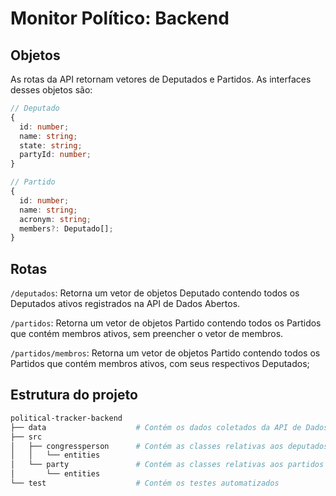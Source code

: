 # Monitor Político: Backend

## Objetos
As rotas da API retornam vetores de Deputados e Partidos. As interfaces desses objetos são:
```ts
// Deputado
{
  id: number;
  name: string;
  state: string;
  partyId: number;
}
```
```ts
// Partido
{
  id: number;
  name: string;
  acronym: string;
  members?: Deputado[];
}
```


## Rotas
`/deputados`: Retorna um vetor de objetos Deputado contendo todos os Deputados ativos registrados na API de Dados Abertos.

`/partidos`: Retorna um vetor de objetos Partido contendo todos os Partidos que contém membros ativos, sem preencher o vetor de membros.  

 `/partidos/membros`: Retorna um vetor de objetos Partido contendo todos os Partidos que contém membros ativos, com seus respectivos Deputados;


## Estrutura do projeto
```bash
political-tracker-backend
├── data                    # Contém os dados coletados da API de Dados Abertos da Câmara dos Deputados
├── src
│   ├── congressperson      # Contém as classes relativas aos deputados
│   │   └── entities
│   └── party               # Contém as classes relativas aos partidos
│       └── entities
└── test                    # Contém os testes automatizados
```
